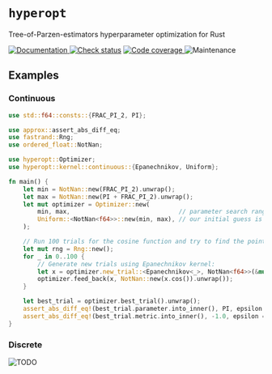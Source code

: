 # `hyperopt`

Tree-of-Parzen-estimators hyperparameter optimization for Rust

[![Documentation](https://img.shields.io/docsrs/hyperopt?style=for-the-badge)
](https://docs.rs/hyperopt)
[![Check status](https://img.shields.io/github/actions/workflow/status/eigenein/rust-hyperopt/check.yaml?style=for-the-badge)]((https://github.com/eigenein/rust-hyperopt/actions/workflows/check.yaml))
[![Code coverage](https://img.shields.io/codecov/c/github/eigenein/rust-hyperopt?style=for-the-badge)
](https://app.codecov.io/gh/eigenein/rust-hyperopt)
![Maintenance](https://img.shields.io/maintenance/yes/2024?style=for-the-badge)

## Examples

### Continuous

```rust
use std::f64::consts::{FRAC_PI_2, PI};

use approx::assert_abs_diff_eq;
use fastrand::Rng;
use ordered_float::NotNan;

use hyperopt::Optimizer;
use hyperopt::kernel::continuous::{Epanechnikov, Uniform};

fn main() {
    let min = NotNan::new(FRAC_PI_2).unwrap();
    let max = NotNan::new(PI + FRAC_PI_2).unwrap();
    let mut optimizer = Optimizer::new(
        min, max,                              // parameter search range
        Uniform::<NotNan<f64>>::new(min, max), // our initial guess is just as bad
    );

    // Run 100 trials for the cosine function and try to find the point `(π, -1)`:
    let mut rng = Rng::new();
    for _ in 0..100 {
        // Generate new trials using Epanechnikov kernel:
        let x = optimizer.new_trial::<Epanechnikov<_>, NotNan<f64>>(&mut rng);
        optimizer.feed_back(x, NotNan::new(x.cos()).unwrap());
    }

    let best_trial = optimizer.best_trial().unwrap();
    assert_abs_diff_eq!(best_trial.parameter.into_inner(), PI, epsilon = 0.3);
    assert_abs_diff_eq!(best_trial.metric.into_inner(), -1.0, epsilon = 0.05);
}
```

### Discrete

![TODO](https://img.shields.io/badge/TODO-red?style=for-the-badge)
